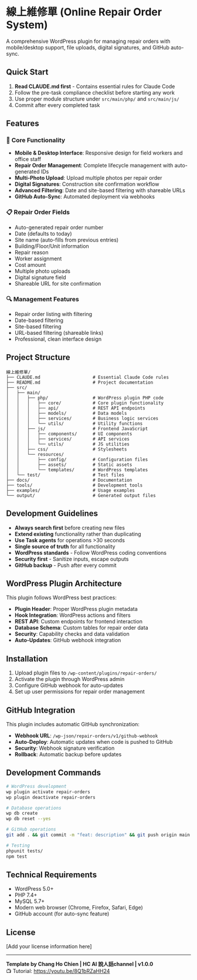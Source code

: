 # 線上維修單 (Online Repair Order System)

A comprehensive WordPress plugin for managing repair orders with mobile/desktop support, file uploads, digital signatures, and GitHub auto-sync.

## Quick Start

1. **Read CLAUDE.md first** - Contains essential rules for Claude Code
2. Follow the pre-task compliance checklist before starting any work
3. Use proper module structure under `src/main/php/` and `src/main/js/`
4. Commit after every completed task

## Features

### 🔧 **Core Functionality**
- **Mobile & Desktop Interface**: Responsive design for field workers and office staff
- **Repair Order Management**: Complete lifecycle management with auto-generated IDs
- **Multi-Photo Upload**: Upload multiple photos per repair order
- **Digital Signatures**: Construction site confirmation workflow
- **Advanced Filtering**: Date and site-based filtering with shareable URLs
- **GitHub Auto-Sync**: Automated deployment via webhooks

### 📋 **Repair Order Fields**
- Auto-generated repair order number
- Date (defaults to today)
- Site name (auto-fills from previous entries)
- Building/Floor/Unit information
- Repair reason
- Worker assignment
- Cost amount
- Multiple photo uploads
- Digital signature field
- Shareable URL for site confirmation

### 🔍 **Management Features**
- Repair order listing with filtering
- Date-based filtering
- Site-based filtering
- URL-based filtering (shareable links)
- Professional, clean interface design

## Project Structure

```
線上維修單/
├── CLAUDE.md                    # Essential Claude Code rules
├── README.md                    # Project documentation
├── src/
│   ├── main/
│   │   ├── php/                 # WordPress plugin PHP code
│   │   │   ├── core/            # Core plugin functionality
│   │   │   ├── api/             # REST API endpoints
│   │   │   ├── models/          # Data models
│   │   │   ├── services/        # Business logic services
│   │   │   └── utils/           # Utility functions
│   │   ├── js/                  # Frontend JavaScript
│   │   │   ├── components/      # UI components
│   │   │   ├── services/        # API services
│   │   │   └── utils/           # JS utilities
│   │   ├── css/                 # Stylesheets
│   │   └── resources/
│   │       ├── config/          # Configuration files
│   │       ├── assets/          # Static assets
│   │       └── templates/       # WordPress templates
│   └── test/                    # Test files
├── docs/                        # Documentation
├── tools/                       # Development tools
├── examples/                    # Usage examples
└── output/                      # Generated output files
```

## Development Guidelines

- **Always search first** before creating new files
- **Extend existing** functionality rather than duplicating  
- **Use Task agents** for operations >30 seconds
- **Single source of truth** for all functionality
- **WordPress standards** - Follow WordPress coding conventions
- **Security first** - Sanitize inputs, escape outputs
- **GitHub backup** - Push after every commit

## WordPress Plugin Architecture

This plugin follows WordPress best practices:

- **Plugin Header**: Proper WordPress plugin metadata
- **Hook Integration**: WordPress actions and filters
- **REST API**: Custom endpoints for frontend interaction
- **Database Schema**: Custom tables for repair order data
- **Security**: Capability checks and data validation
- **Auto-Updates**: GitHub webhook integration

## Installation

1. Upload plugin files to `/wp-content/plugins/repair-orders/`
2. Activate the plugin through WordPress admin
3. Configure GitHub webhook for auto-updates
4. Set up user permissions for repair order management

## GitHub Integration

This plugin includes automatic GitHub synchronization:

- **Webhook URL**: `/wp-json/repair-orders/v1/github-webhook`
- **Auto-Deploy**: Automatic updates when code is pushed to GitHub
- **Security**: Webhook signature verification
- **Rollback**: Automatic backup before updates

## Development Commands

```bash
# WordPress development
wp plugin activate repair-orders
wp plugin deactivate repair-orders

# Database operations
wp db create
wp db reset --yes

# GitHub operations
git add . && git commit -m "feat: description" && git push origin main

# Testing
phpunit tests/
npm test
```

## Technical Requirements

- WordPress 5.0+
- PHP 7.4+
- MySQL 5.7+
- Modern web browser (Chrome, Firefox, Safari, Edge)
- GitHub account (for auto-sync feature)

## License

[Add your license information here]

---

**Template by Chang Ho Chien | HC AI 說人話channel | v1.0.0**  
📺 Tutorial: https://youtu.be/8Q1bRZaHH24